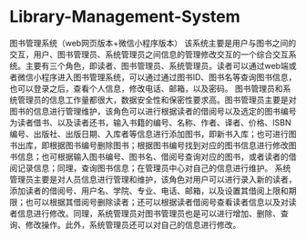 # Library-Management-System
图书管理系统（web网页版本+微信小程序版本）
   该系统主要是用户与图书之间的交互，用户、图书管理员、系统管理员之间信息的管理修改交互的一个综合交互系统。主要有三个角色，即读者、图书管理员、系统管理员。读者可以通过web端或者微信小程序进入图书管理系统，可以通过通过图书ID、图书名等查询图书信息，也可以登录之后，查看个人信息，修改电话、邮箱，以及密码。
图书管理员和系统管理员的信息工作量都很大，数据安全性和保密性要求高。图书管理员主要是对图书的信息进行管理维护，该角色可以进行根据读者的借阅号以及选定的图书编号为读者借书、以及读者还书，输入书籍的编号、名称、作者、译者、价格、ISBN编号、出版社、出版日期、入库者等信息进行添加图书，即新书入库；也可进行图书出库，即根据图书编号删除图书；根据图书编号找到对应的图书信息进行修改图书信息；也可根据输入图书编号、图书名、借阅号查询对应的图书，或者读者的借阅记录信息；同理，查询图书信息；在管理员中心对自己的信息进行维护。  系统管理员主要是对人员信息进行管理和维护，该角色对用户可以进行录入新的读者，添加读者的借阅号、用户名、学院、专业、电话、邮箱，以及设置其借阅上限和期限；也可以根据其借阅号删除读者；还可以根据读者借阅号查看读者信息以及对读者信息进行修改。同理，系统管理员对图书管理员也是可以进行增加、删除、查询、修改操作。此外，系统管理员还可以对自己的信息进行修改。
